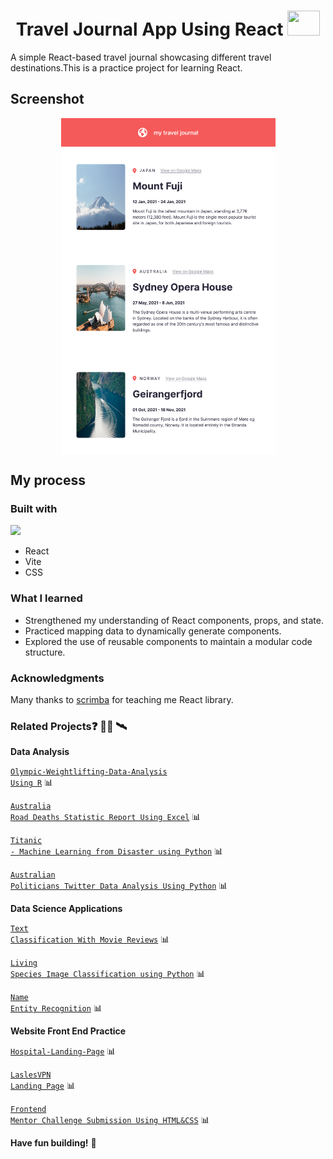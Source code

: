 <h1 align="center"> </a>Travel Journal App Using React <img src="https://upload.wikimedia.org/wikipedia/commons/thumb/a/a7/React-icon.svg/2300px-React-icon.svg.png" width="52" height="40"/> </a> </h1>

A simple React-based travel journal showcasing different travel destinations.This is a practice project for learning React.

## Screenshot

<p align="center"><img align="center" src = "https://raw.githubusercontent.com/vinhphuphan/travel-journal-react-practice/main/src/assets/travel-journey-screenshort.png" width = "343px" height="538px" ></img></p>

## My process

### Built with
[![](https://skillicons.dev/icons?i=react,vite,css)](https://skillicons.dev)
- React
- Vite
- CSS

### What I learned
- Strengthened my understanding of React components, props, and state.
- Practiced mapping data to dynamically generate components.
- Explored the use of reusable components to maintain a modular code structure.
  
### Acknowledgments
Many thanks to [scrimba](https://scrimba.com/) for teaching me React library.

### Related Projects:question: 👨‍💻 🛰️

**Data Analysis**

<code>[Olympic-Weightlifting-Data-Analysis Using R](https://github.com/vinhphuphan/Olympic-Weightlifting-Data-Analysis)</code> 📊

<code>[Australia Road Deaths Statistic Report Using Excel](https://github.com/vinhphuphan/Australia-Road-Deaths-Statistic)</code> 📊

<code>[Titanic - Machine Learning from Disaster using Python](https://github.com/vinhphuphan/Titanic-Machine-Learning-from-Disaster)</code> 📊

<code>[Australian Politicians Twitter Data Analysis Using Python](https://github.com/vinhphuphan/Tweets-Analysis)</code> 📊

**Data Science Applications**

<code>[Text Classification With Movie Reviews](https://github.com/vinhphuphan/Text-Classification-With-Movie-Reviews/)</code> 📊

<code>[Living Species Image Classification using Python](https://github.com/vinhphuphan/Living-Species-Image-Classification)</code> 📊

<code>[Name Entity Recognition](https://github.com/vinhphuphan/Name-Entity-Recognition)</code> 📊

**Website Front End Practice**

<code>[Hospital-Landing-Page](https://github.com/vinhphuphan/Hospital-Landing-Page/)</code> 📊

<code>[LaslesVPN Landing Page](https://github.com/vinhphuphan/Lasles-VPN-Landing-Page)</code> 📊

<code>[Frontend Mentor Challenge Submission Using HTML&CSS](https://github.com/vinhphuphan/Frontendmentor-Challenge-HTML-CSS)</code> 📊

**Have fun building!** 🚀


